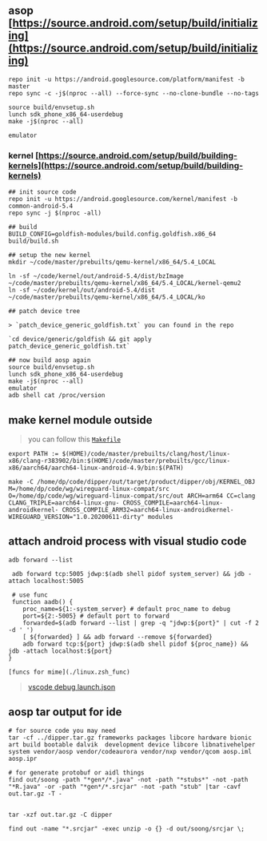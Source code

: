## asop [https://source.android.com/setup/build/initializing](https://source.android.com/setup/build/initializing)

```
repo init -u https://android.googlesource.com/platform/manifest -b master
repo sync -c -j$(nproc --all) --force-sync --no-clone-bundle --no-tags

source build/envsetup.sh
lunch sdk_phone_x86_64-userdebug
make -j$(nproc --all)

emulator
```

### kernel [https://source.android.com/setup/build/building-kernels](https://source.android.com/setup/build/building-kernels)

```
## init source code
repo init -u https://android.googlesource.com/kernel/manifest -b common-android-5.4
repo sync -j $(nproc -all)

## build
BUILD_CONFIG=goldfish-modules/build.config.goldfish.x86_64 build/build.sh

## setup the new kernel
mkdir ~/code/master/prebuilts/qemu-kernel/x86_64/5.4_LOCAL

ln -sf ~/code/kernel/out/android-5.4/dist/bzImage ~/code/master/prebuilts/qemu-kernel/x86_64/5.4_LOCAL/kernel-qemu2
ln -sf ~/code/kernel/out/android-5.4/dist ~/code/master/prebuilts/qemu-kernel/x86_64/5.4_LOCAL/ko

## patch device tree

> `patch_device_generic_goldfish.txt` you can found in the repo

`cd device/generic/goldfish && git apply patch_device_generic_goldfish.txt`

## now build aosp again
source build/envsetup.sh
lunch sdk_phone_x86_64-userdebug
make -j$(nproc --all)
emulator
adb shell cat /proc/version
```

## make kernel module outside

> you can follow this [`Makefile`](./android/aosp/Makefile)

```
export PATH := $(HOME)/code/master/prebuilts/clang/host/linux-x86/clang-r383902/bin:$(HOME)/code/master/prebuilts/gcc/linux-x86/aarch64/aarch64-linux-android-4.9/bin:$(PATH)

make -C /home/dp/code/dipper/out/target/product/dipper/obj/KERNEL_OBJ M=/home/dp/code/wg/wireguard-linux-compat/src O=/home/dp/code/wg/wireguard-linux-compat/src/out ARCH=arm64 CC=clang CLANG_TRIPLE=aarch64-linux-gnu- CROSS_COMPILE=aarch64-linux-androidkernel- CROSS_COMPILE_ARM32=aarch64-linux-androidkernel- WIREGUARD_VERSION="1.0.20200611-dirty" modules
```

## attach android process with visual studio code

```
adb forward --list

 adb forward tcp:5005 jdwp:$(adb shell pidof system_server) && jdb -attach localhost:5005

 # use func
 function aadb() {
    proc_name=${1:-system_server} # default proc_name to debug
    port=${2:-5005} # default port to forward
    forwarded=$(adb forward --list | grep -q "jdwp:${port}" | cut -f 2 -d ' ')
    [ ${forwarded} ] && adb forward --remove ${forwarded}
    adb forward tcp:${port} jdwp:$(adb shell pidof ${proc_name}) && jdb -attach localhost:${port}
}

[funcs for mime](./linux.zsh_func)
```

> [vscode debug launch.json](./android/aosp/.vscode/launch.json)

## aosp tar output for ide

```
# for source code you may need
tar -cf ../dipper.tar.gz frameworks packages libcore hardware bionic  art build bootable dalvik  development device libcore libnativehelper system vendor/aosp vendor/codeaurora vendor/nxp vendor/qcom aosp.iml aosp.ipr

# for generate protobuf or aidl things
find out/soong -path "*gen*/*.java" -not -path "*stubs*" -not -path "*R.java" -or -path "*gen*/*.srcjar" -not -path "stub" |tar -cavf out.tar.gz -T -


tar -xzf out.tar.gz -C dipper

find out -name "*.srcjar" -exec unzip -o {} -d out/soong/srcjar \;
```
